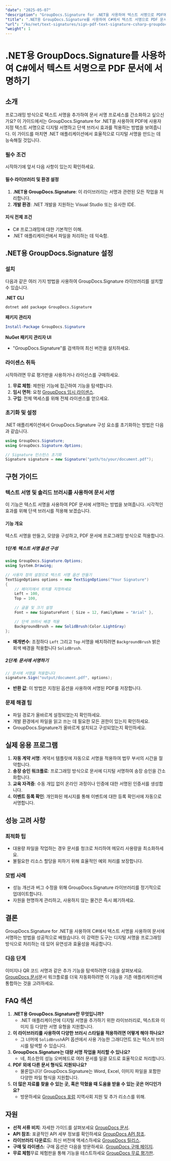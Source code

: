 ```yaml
---
"date": "2025-05-07"
"description": "GroupDocs.Signature for .NET을 사용하여 텍스트 서명으로 PDF에 디지털 서명하는 방법을 알아보세요. 문서 서명 프로세스를 효율적으로 자동화하세요."
"title": ".NET용 GroupDocs.Signature를 사용하여 C#에서 텍스트 서명으로 PDF 문서에 서명하기"
"url": "/ko/net/text-signatures/sign-pdf-text-signature-csharp-groupdocs/"
"weight": 1
---
```


# .NET용 GroupDocs.Signature를 사용하여 C#에서 텍스트 서명으로 PDF 문서에 서명하기

## 소개

프로그래밍 방식으로 텍스트 서명을 추가하여 문서 서명 프로세스를 간소화하고 싶으신가요? 이 가이드에서는 GroupDocs.Signature for .NET을 사용하여 PDF에 사용자 지정 텍스트 서명으로 디지털 서명하고 단색 브러시 효과를 적용하는 방법을 보여줍니다. 이 가이드를 마치면 .NET 애플리케이션에서 효율적으로 디지털 서명을 만드는 데 능숙해질 것입니다.

### 필수 조건
시작하기에 앞서 다음 사항이 있는지 확인하세요.

#### 필수 라이브러리 및 환경 설정
1. **.NET용 GroupDocs.Signature**: 이 라이브러리는 서명과 관련된 모든 작업을 처리합니다.
2. **개발 환경**: .NET 개발을 지원하는 Visual Studio 또는 유사한 IDE.

#### 지식 전제 조건
- C# 프로그래밍에 대한 기본적인 이해.
- .NET 애플리케이션에서 파일을 처리하는 데 익숙함.

## .NET용 GroupDocs.Signature 설정

### 설치
다음과 같은 여러 가지 방법을 사용하여 GroupDocs.Signature 라이브러리를 설치할 수 있습니다.

**.NET CLI**
```bash
dotnet add package GroupDocs.Signature
```

**패키지 관리자**
```powershell
Install-Package GroupDocs.Signature
```

**NuGet 패키지 관리자 UI**
- "GroupDocs.Signature"를 검색하여 최신 버전을 설치하세요.

### 라이센스 취득
시작하려면 무료 평가판을 사용하거나 라이선스를 구매하세요.
1. **무료 체험**: 제한된 기능에 접근하여 기능을 탐색합니다.
2. **임시 면허**: 요청 [GroupDocs 임시 라이센스](https://purchase.groupdocs.com/temporary-license/).
3. **구입**: 전체 액세스를 위해 전체 라이센스를 얻으세요.

### 초기화 및 설정
.NET 애플리케이션에서 GroupDocs.Signature 구성 요소를 초기화하는 방법은 다음과 같습니다.

```csharp
using GroupDocs.Signature;
using GroupDocs.Signature.Options;

// Signature 인스턴스 초기화
Signature signature = new Signature("path/to/your/document.pdf");
```

## 구현 가이드

### 텍스트 서명 및 솔리드 브러시를 사용하여 문서 서명
이 기능은 텍스트 서명을 사용하여 PDF 문서에 서명하는 방법을 보여줍니다. 시각적인 효과를 위해 단색 브러시를 적용해 보겠습니다.

#### 기능 개요
텍스트 서명을 만들고, 모양을 구성하고, PDF 문서에 프로그래밍 방식으로 적용합니다.

##### 1단계: 텍스트 서명 옵션 구성
```csharp
using GroupDocs.Signature.Options;
using System.Drawing;

// 사용자 정의 설정으로 텍스트 서명 옵션 만들기
TextSignOptions options = new TextSignOptions("Your Signature")
{
    // 페이지에서 위치를 지정하세요
    Left = 100,
    Top = 100,

    // 글꼴 및 크기 설정
    Font = new SignatureFont { Size = 12, FamilyName = "Arial" },

    // 단색 브러시 배경 적용
    BackgroundBrush = new SolidBrush(Color.LightGray)
};
```
- **매개변수**: 조정하다 `Left` 그리고 `Top` 서명을 배치하려면 `BackgroundBrush` 밝은 회색 배경을 적용합니다 `SolidBrush`.

##### 2단계: 문서에 서명하기
```csharp
// 문서에 서명을 적용합니다
signature.Sign("output/document.pdf", options);
```
- **반환 값**: 이 방법은 지정된 옵션을 사용하여 서명된 PDF를 저장합니다.

### 문제 해결 팁
- 파일 경로가 올바르게 설정되었는지 확인하세요.
- 개발 환경에서 파일을 읽고 쓰는 데 필요한 모든 권한이 있는지 확인하세요.
- GroupDocs.Signature가 올바르게 설치되고 구성되었는지 확인하세요.

## 실제 응용 프로그램
1. **자동 계약 서명**: 계약서 템플릿에 자동으로 서명을 적용하여 법무 부서의 시간을 절약합니다.
2. **송장 승인 워크플로**: 프로그래밍 방식으로 문서에 디지털 서명하여 송장 승인을 간소화합니다.
3. **교육 자격증**: 수동 개입 없이 온라인 과정이나 인증에 대한 서명된 인증서를 생성합니다.
4. **이벤트 등록 확인**: 개인화된 메시지를 통해 이벤트에 대한 등록 확인서에 자동으로 서명합니다.

## 성능 고려 사항
### 최적화 팁
- 대용량 파일을 작업하는 경우 문서를 청크로 처리하여 메모리 사용량을 최소화하세요.
- 불필요한 리소스 할당을 피하기 위해 효율적인 예외 처리를 보장합니다.

### 모범 사례
- 성능 개선과 버그 수정을 위해 GroupDocs.Signature 라이브러리를 정기적으로 업데이트합니다.
- 자원을 현명하게 관리하고, 사용하지 않는 물건은 즉시 폐기하세요.

## 결론
GroupDocs.Signature for .NET을 사용하여 C#에서 텍스트 서명을 사용하여 문서에 서명하는 방법을 성공적으로 배웠습니다. 이 강력한 도구는 디지털 서명을 프로그래밍 방식으로 처리하는 데 있어 유연성과 효율성을 제공합니다.

### 다음 단계
이미지나 QR 코드 서명과 같은 추가 기능을 탐색하려면 다음을 살펴보세요. [GroupDocs 문서](https://docs.groupdocs.com/signature/net/)문서 워크플로를 더욱 자동화하려면 이 기능을 기존 애플리케이션에 통합하는 것을 고려하세요.

## FAQ 섹션
1. **.NET용 GroupDocs.Signature란 무엇입니까?**
   - .NET 애플리케이션에 디지털 서명을 추가하기 위한 라이브러리로, 텍스트와 이미지 등 다양한 서명 유형을 지원합니다.
2. **이 라이브러리를 사용하여 다양한 브러시 스타일을 적용하려면 어떻게 해야 하나요?**
   - 그 너머에 `SolidBrush`API 옵션에서 사용 가능한 그래디언트 또는 텍스처 브러시를 탐색할 수 있습니다.
3. **GroupDocs.Signature는 대량 서명 작업을 처리할 수 있나요?**
   - 네, 최소한의 성능 오버헤드로 여러 문서를 일괄 모드로 효율적으로 처리합니다.
4. **PDF 외에 다른 문서 형식도 지원되나요?**
   - 물론입니다! GroupDocs.Signature는 Word, Excel, 이미지 파일을 포함한 다양한 파일 형식을 지원합니다.
5. **더 많은 자료를 찾을 수 있는 곳, 혹은 막혔을 때 도움을 받을 수 있는 곳은 어디인가요?**
   - 방문하세요 [GroupDocs 포럼](https://forum.groupdocs.com/c/signature/) 지역사회 지원 및 추가 리소스를 위해.

## 자원
- **선적 서류 비치**: 자세한 가이드를 살펴보세요 [GroupDocs 문서](https://docs.groupdocs.com/signature/net/).
- **API 참조**: 포괄적인 API 세부 정보를 확인하세요 [GroupDocs API 참조](https://reference.groupdocs.com/signature/net/).
- **라이브러리 다운로드**: 최신 버전에 액세스하세요 [GroupDocs 릴리스](https://releases.groupdocs.com/signature/net/).
- **구매 및 라이센스**: 구매 옵션은 다음을 방문하세요. [GroupDocs 구매 페이지](https://purchase.groupdocs.com/buy).
- **무료 체험**무료 체험판을 통해 기능을 테스트하세요 [GroupDocs 무료 평가판](https://releases.groupdocs.com/signature/net/).